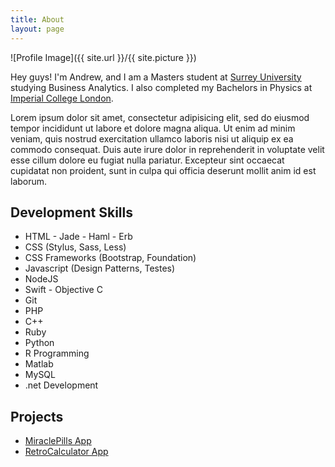 ```yaml
---
title: About
layout: page
---
```

![Profile Image]({{ site.url }}/{{ site.picture }})

<p>Hey guys! I'm Andrew, and I am a Masters student at <a href = 
"https://www.surrey.ac.uk/business-school">Surrey University</a> studying 
Business Analytics. I also completed my Bachelors in Physics at <a href ="http://www.imperial.ac.uk">Imperial College London</a>.</p>

<p>Lorem ipsum dolor sit amet, consectetur adipisicing elit, sed do eiusmod
tempor incididunt ut labore et dolore magna aliqua. Ut enim ad minim veniam,
quis nostrud exercitation ullamco laboris nisi ut aliquip ex ea commodo
consequat. Duis aute irure dolor in reprehenderit in voluptate velit esse
cillum dolore eu fugiat nulla pariatur. Excepteur sint occaecat cupidatat non
proident, sunt in culpa qui officia deserunt mollit anim id est laborum.</p>

<h2>Development Skills</h2>

<ul class="skill-list">
	<li>HTML - Jade - Haml - Erb</li>
	<li>CSS (Stylus, Sass, Less)</li>
	<li>CSS Frameworks (Bootstrap, Foundation)</li>
	<li>Javascript (Design Patterns, Testes)</li>
	<li>NodeJS</li>
	<li>Swift - Objective C</li>
	<li>Git</li>
	<li>PHP</li>
	<li>C++</li>
	<li>Ruby</li>
	<li>Python</li>
	<li>R Programming</li>
	<li>Matlab</li>
	<li>MySQL</li>
	<li>.net Development</li>
</ul>

<h2>Projects</h2>

<ul>
	<li><a href="https://github.com/MiraclePills">MiraclePills App</a></li>
	<li><a href="https://github.com/RetroCalculator">RetroCalculator App</a></li>
</ul>
